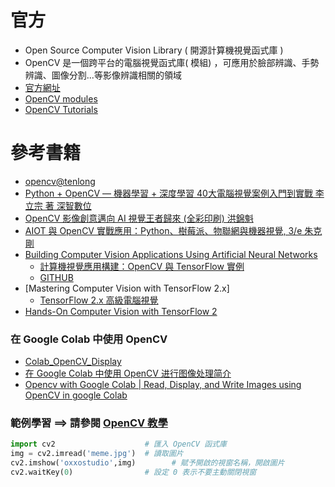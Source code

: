 
# 官方
- Open Source Computer Vision Library ( 開源計算機視覺函式庫 )
- OpenCV 是一個跨平台的電腦視覺函式庫( 模組) ，可應用於臉部辨識、手勢辨識、圖像分割...等影像辨識相關的領域
- [官方網址](https://opencv.org/)
- [OpenCV modules](https://docs.opencv.org/4.x/)
- [OpenCV Tutorials](https://docs.opencv.org/4.x/d9/df8/tutorial_root.html)

# 參考書籍 
- [opencv@tenlong](https://www.tenlong.com.tw/search?availability=buyable&keyword=opencv&langs%5B%5D=all&sort=publication_date)
- [Python + OpenCV — 機器學習 + 深度學習 40大電腦視覺案例入門到實戰  李立宗 著  深智數位](https://www.tenlong.com.tw/products/9786267273142?list_name=srh)
- [OpenCV 影像創意邁向 AI 視覺王者歸來 (全彩印刷) 洪錦魁](https://www.tenlong.com.tw/products/9789860776782?list_name=srh)
- [AIOT 與 OpenCV 實戰應用：Python、樹莓派、物聯網與機器視覺, 3/e  朱克剛](https://www.tenlong.com.tw/products/9786263240193?list_name=srh)
- [Building Computer Vision Applications Using Artificial Neural Networks](https://link.springer.com/book/10.1007/978-1-4842-5887-3) 
  - [計算機視覺應用構建：OpenCV 與 TensorFlow 實例](https://www.tenlong.com.tw/products/9787111708766?list_name=srh) 
  - [GITHUB](https://github.com/Apress/building-computer-vision-apps-artificial-neural-networks)
- [Mastering Computer Vision with TensorFlow 2.x]
  - [TensorFlow 2.x 高級電腦視覺](https://www.tenlong.com.tw/products/9787302614586?list_name=srh) 
- [Hands-On Computer Vision with TensorFlow 2](https://www.packtpub.com/product/hands-on-computer-vision-with-tensorflow-2/9781788830645#_ga=2.10252533.1910983201.1681276500-2136099925.1681276500) 


### 在 Google Colab 中使用 OpenCV 
- [Colab_OpenCV_Display](https://github.com/OmniXRI/Colab_OpenCV_Display.)
- [在 Google Colab 中使用 OpenCV 进行图像处理简介](https://blog.csdn.net/qq_42722197/article/details/120170622)
- [Opencv with Google Colab | Read, Display, and Write Images using OpenCV in google Colab](https://www.youtube.com/watch?v=FdFH2wcrf4Q)

### 範例學習 ==> 請參閱 [OpenCV 教學](https://steam.oxxostudio.tw/category/python/ai/opencv-index.html)
```python
import cv2                    # 匯入 OpenCV 函式庫
img = cv2.imread('meme.jpg')  # 讀取圖片
cv2.imshow('oxxostudio',img)        # 賦予開啟的視窗名稱，開啟圖片
cv2.waitKey(0)                # 設定 0 表示不要主動關閉視窗
```

